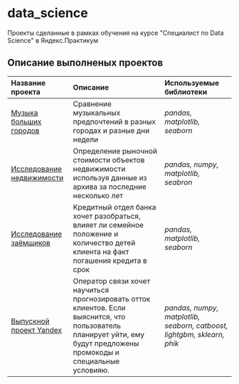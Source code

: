 # data_science
Проекты сделанные в рамках обучения на курсе "Специалист по Data Science" в Яндекс.Практикум

## Описание выполненых проектов

| Название проекта | Описание | Используемые библиотеки | 
| :---------------------- | :---------------------- | :---------------------- |
| [Музыка больших городов](big_cities_music) | Сравнение музыкальных предпочтений в разных городах и разные дни недели | *pandas, matplotlib, seaborn* |
| [Исследование недвижимости](real_estate_eda) | Определение рыночной стоимости объектов недвижимости используя данные из архива за последние несколько лет | *pandas, numpy, matplotlib, seabron* |
| [Исследование заёмщиков](borrowers) | Kредитный отдел банка хочет разобраться, влияет ли семейное положение и количество детей клиента на факт погашения кредита в срок | *pandas, matplotlib, seaborn* |
| [Выпускной проект Yandex](telecommunicatioin_project) | Оператор связи хочет научиться прогнозировать отток клиентов. Если выяснится, что пользователь планирует уйти, ему будут предложены промокоды и специальные условияю. | *pandas, numpy, matplotlib, seaborn, catboost, lightgbm, sklearn, phik* |
